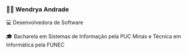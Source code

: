 ### 👩‍💻 Wendrya Andrade  


💻 Desenvolvedora de Software

🎓 Bacharela em Sistemas de Informação pela PUC Minas e Técnica em Informática pela FUNEC  

